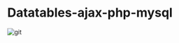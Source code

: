 # Datatables-ajax-php-mysql

![git](https://user-images.githubusercontent.com/20218196/31497920-347f3ff6-af69-11e7-8f95-b4f6a83aca8f.jpg)
